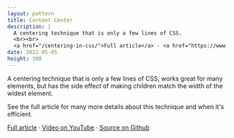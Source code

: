 ```yaml
---
layout: pattern
title: Content Center
description: |
  A centering technique that is only a few lines of CSS.
  <br><br>
  <a href="/centering-in-css/">Full article</a> · <a href="https://www.youtube.com/watch?v=ncYzTvEMCyE">Video on YouTube</a> · <a href="https://github.com/argyleink/gui-challenges/tree/main/centering">Source on Github</a>
date: 2022-05-05
height: 300
---
```


A centering technique that is only a few lines of CSS, works great for many elements,
but has the side effect of making children match the width of the widest element.

See the full article for many more details about this
technique and when it's efficient.

<a href="/centering-in-css/">Full article</a> · <a href="https://www.youtube.com/watch?v=ncYzTvEMCyE">Video on YouTube</a> · <a href="https://github.com/argyleink/gui-challenges/tree/main/centering">Source on Github</a>
